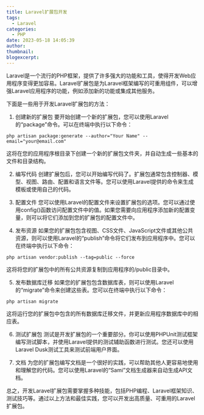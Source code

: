 ```yaml
---
title: Laravel扩展包开发
tags:
  - Laravel
categories:
  - PHP
date: 2023-05-18 14:05:39
author:
thumbnail:
blogexcerpt:
---
```

Laravel是一个流行的PHP框架，提供了许多强大的功能和工具，使得开发Web应用程序变得更加容易。Laravel扩展包是为Laravel框架编写的可重用组件，可以增强Laravel应用程序的功能，例如添加新的功能或集成其他服务。

下面是一些用于开发Laravel扩展包的方法：

1. 创建新的扩展包
要开始创建一个新的扩展包，您可以使用Laravel的“package”命令。可以在终端中执行以下命令：
```
php artisan package:generate --author="Your Name" --email="your@email.com"
```
这将在您的应用程序根目录下创建一个新的扩展包文件夹，并自动生成一些基本的文件和目录结构。

2. 编写代码
创建扩展包后，您可以开始编写代码了。扩展包通常包含控制器、模型、视图、路由、配置和语言文件等。您可以使用Laravel提供的命令来生成模板或使用自己的代码。

3. 配置文件
您可以使用Laravel的配置文件来设置扩展包的选项。您可以通过使用config()函数访问配置文件中的值。如果您需要向应用程序添加新的配置变量，则可以将它们添加到您的扩展包的配置文件中。

4. 发布资源
如果您的扩展包包含视图、CSS文件、JavaScript文件或其他公共资源，则可以使用Laravel的“publish”命令将它们发布到应用程序中。您可以在终端中执行以下命令：
```
php artisan vendor:publish --tag=public --force
```
这将将您的扩展包中的所有公共资源复制到应用程序的/public目录中。

5. 发布数据库迁移
如果您的扩展包包含数据库表，则可以使用Laravel的“migrate”命令来创建这些表。您可以在终端中执行以下命令：
```
php artisan migrate
```
这将运行您的扩展包中包含的所有数据库迁移文件，并更新应用程序数据库中的相应表。

6. 测试扩展包
测试是开发扩展包的一个重要部分。你可以使用PHPUnit测试框架编写测试脚本，并使用Laravel提供的测试辅助函数进行测试。您还可以使用Laravel Dusk测试工具来测试前端用户界面。

7. 文档
为您的扩展包编写文档是一个很好的实践，可以帮助其他人更容易地使用和理解您的代码。您可以使用Laravel的“Sami”文档生成器来自动生成API文档。

总之，开发Laravel扩展包需要掌握多种技能，包括PHP编程、Laravel框架知识、测试技巧等。通过以上方法和最佳实践，您可以开发出高质量、可重用的Laravel扩展包。
